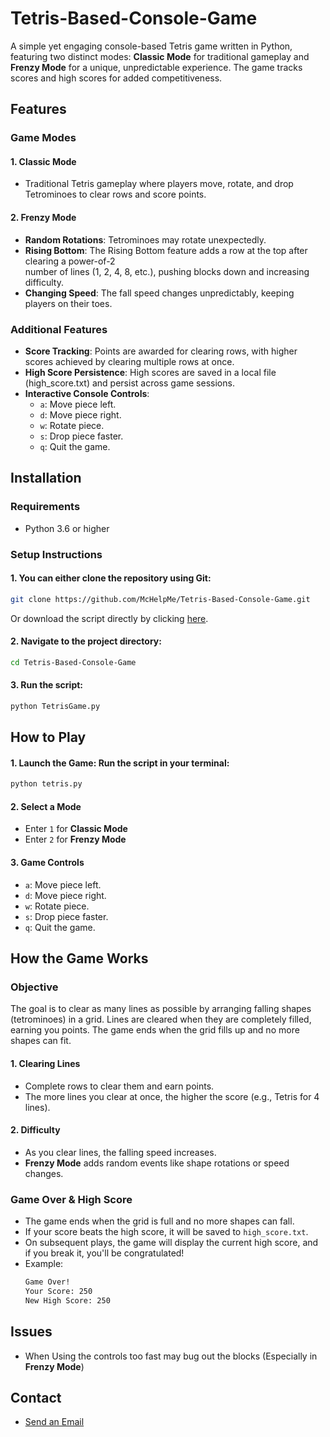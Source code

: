 # Tetris-Based-Console-Game

A simple yet engaging console-based Tetris game written in Python, featuring two distinct modes: **Classic Mode** for traditional gameplay and **Frenzy Mode** for a unique, unpredictable experience. The game tracks scores and high scores for added competitiveness.

## Features
### Game Modes
#### 1. Classic Mode
   * Traditional Tetris gameplay where players move, rotate, and drop Tetrominoes to clear rows and score points.
#### 2. Frenzy Mode
   * **Random Rotations**: Tetrominoes may rotate unexpectedly.
   * **Rising Bottom**: The Rising Bottom feature adds a row at the top after clearing a power-of-2<br> number of lines (1, 2, 4, 8, etc.), pushing blocks down and increasing difficulty.
   * **Changing Speed**: The fall speed changes unpredictably, keeping players on their toes.

### Additional Features
* **Score Tracking**: Points are awarded for clearing rows, with higher scores achieved by clearing multiple rows at once.
* **High Score Persistence**: High scores are saved in a local file (high_score.txt) and persist across game sessions.
* **Interactive Console Controls**:<br>
  * `a`: Move piece left.<br>
  * `d`: Move piece right.<br>
  * `w`: Rotate piece.<br>
  * `s`: Drop piece faster.<br>
  * `q`: Quit the game.<br>

## Installation
### Requirements
 * Python 3.6 or higher
### Setup Instructions
#### 1. You can either clone the repository using Git:
 ```bash
git clone https://github.com/McHelpMe/Tetris-Based-Console-Game.git
 ```
Or download the script directly by clicking [here](https://github.com/McHelpMe/Tetris-Based-Console-Game/raw/main/TetrisGame.py).

#### 2. Navigate to the project directory:
```bash
cd Tetris-Based-Console-Game
```

#### 3. Run the script:
```bash
python TetrisGame.py
```

## How to Play
#### 1. **Launch the Game**: Run the script in your terminal:
```bash
python tetris.py
```
#### 2. Select a Mode
 * Enter `1` for **Classic Mode**
 * Enter `2` for **Frenzy Mode**
#### 3. Game Controls
  * `a`: Move piece left.<br>
  * `d`: Move piece right.<br>
  * `w`: Rotate piece.<br>
  * `s`: Drop piece faster.<br>
  * `q`: Quit the game.<br>

## How the Game Works 
### Objective
The goal is to clear as many lines as possible by arranging falling shapes (tetrominoes) in a grid. Lines are cleared when they are completely filled, earning you points. The game ends when the grid fills up and no more shapes can fit.

#### 1. Clearing Lines
  * Complete rows to clear them and earn points.
  * The more lines you clear at once, the higher the score (e.g., Tetris for 4 lines).
#### 2. Difficulty
  * As you clear lines, the falling speed increases.
  * **Frenzy Mode** adds random events like shape rotations or speed changes.

### Game Over & High Score
  * The game ends when the grid is full and no more shapes can fall.
  * If your score beats the high score, it will be saved to `high_score.txt`.
  * On subsequent plays, the game will display the current high score, and if you break it, you'll be congratulated!
  * Example:
    ```bash
    Game Over!
    Your Score: 250
    New High Score: 250
    ```
## Issues 
 * When Using the controls too fast may bug out the blocks (Especially in **Frenzy Mode**)

## Contact<br>
* [Send an Email](mailto:sorianojustin05@gmail.com)
